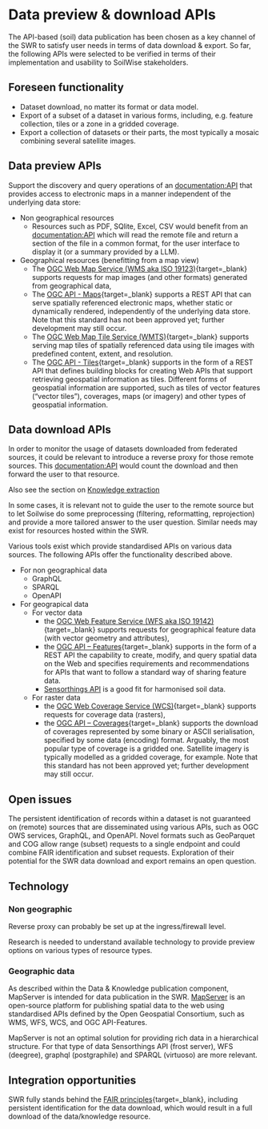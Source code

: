 # Data preview & download APIs

The API-based (soil) data publication has been chosen as a key channel of the SWR to satisfy user needs in terms of data download & export. So far, the following APIs were selected to be verified in terms of their implementation and usability to SoilWise stakeholders.

## Foreseen functionality

- Dataset download, no matter its format or data model.
- Export of a subset of a dataset in various forms, including, e.g. feature collection, tiles or a zone in a gridded coverage.
- Export a collection of datasets or their parts, the most typically a mosaic combining several satellite images.

## Data preview APIs

Support the discovery and query operations of an <documentation:API> that provides access to electronic maps in a manner independent of the underlying data store:

- Non geographical resources
    - Resources such as PDF, SQlite, Excel, CSV would benefit from an <documentation:API> which will read the remote file and return a section of the file in a common format, for the user interface to display it (or a summary provided by a LLM).
- Geographical resources (benefitting from a map view)
    - The [OGC Web Map Service (WMS aka ISO 19123)](https://portal.ogc.org/files/?artifact_id=14416https://ogcapi.ogc.org/maps/){target=_blank} supports requests for map images (and other formats) generated from geographical data,
    - The [OGC API - Maps](https://ogcapi.ogc.org/maps/){target=_blank} supports a REST API that can serve spatially referenced electronic maps, whether static or dynamically rendered, independently of the underlying data store. Note that this standard has not been approved yet; further development may still occur.
    - The [OGC Web Map Tile Service (WMTS)](https://portal.ogc.org/files/?artifact_id=35326){target=_blank} supports serving map tiles of spatially referenced data using tile images with predefined content, extent, and resolution.
    - The [OGC API - Tiles](https://ogcapi.ogc.org/tiles/){target=_blank} supports in the form of a REST API that defines building blocks for creating Web APIs that support retrieving geospatial information as tiles. Different forms of geospatial information are supported, such as tiles of vector features (“vector tiles”), coverages, maps (or imagery) and other types of geospatial information.


## Data download APIs

In order to monitor the usage of datasets downloaded from federated sources, it could be relevant to introduce a reverse proxy for those remote sources. This <documentation:API> would count the download and then forward the user to that resource.

Also see the section on [Knowledge extraction](./knowledge-extraction.md)

In some cases, it is relevant not to guide the user to the remote source but to let Soilwise do some preprocessing (filtering, reformatting, reprojection) and provide a more tailored answer to the user question. Similar needs may exist for resources hosted within the SWR.

Various tools exist which provide standardised APIs on various data sources. The following APIs offer the functionality described above.

- For non geographical data
    - GraphQL
    - SPARQL
    - OpenAPI
- For geograpical data
    - For vector data
        - the [OGC Web Feature Service (WFS aka ISO 19142)](https://portal.ogc.org/files/?artifact_id=39967){target=_blank} supports requests for geographical feature data (with vector geometry and attributes),
        - the [OGC API – Features](https://ogcapi.ogc.org/features/){target=_blank} supports in the form of a REST API the capability to create, modify, and query spatial data on the Web and specifies requirements and recommendations for APIs that want to follow a standard way of sharing feature data.
        - [Sensorthings API]() is a good fit for harmonised soil data.
    - For raster data
        - the [OGC Web Coverage Service (WCS)](https://portal.ogc.org/files/09-110r4){target=_blank} supports requests for coverage data (rasters),
        - the [OGC API – Coverages](https://ogcapi.ogc.org/coverages/){target=_blank} supports the download of coverages represented by some binary or ASCII serialisation, specified by some data (encoding) format. Arguably, the most popular type of coverage is a gridded one. Satellite imagery is typically modelled as a gridded coverage, for example. Note that this standard has not been approved yet; further development may still occur.

## Open issues

The persistent identification of records within a dataset is not guaranteed on (remote) sources that are disseminated using various APIs, such as OGC OWS services, GraphQL, and OpenAPI. Novel formats such as GeoParquet and COG allow range (subset) requests to a single endpoint and could combine FAIR identification and subset requests. Exploration of their potential for the SWR data download and export remains an open question.


## Technology

### Non geographic

Reverse proxy can probably be set up at the ingress/firewall level.

Research is needed to understand available technology to provide preview options on various types of resource types.


### Geographic data

As described within the Data & Knowledge publication component, MapServer is intended for data publication in the SWR. [MapServer](../technical_components/mapserver.md) is an open-source platform for publishing spatial data to the web using standardised APIs defined by the Open Geospatial Consortium, such as WMS, WFS, WCS, and OGC API-Features.

MapServer is not an optimal solution for providing rich data in a hierarchical structure. For that type of data Sensorthings API (frost server), WFS (deegree), graphql (postgraphile) and SPARQL (virtuoso) are more relevant.

## Integration opportunities

SWR fully stands behind the [FAIR principles](https://www.nature.com/articles/sdata201618){target=_blank}, including persistent identification for the data download, which would result in a full download of the data/knowledge resource.


